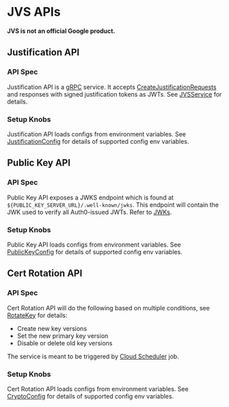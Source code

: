 # JVS APIs

**JVS is not an official Google product.**

## Justification API

### API Spec

Justification API is a [gRPC](https://grpc.io/) service. It accepts
[CreateJustificationRequests](https://github.com/abcxyz/jvs/blob/main/protos/v0/jvs_request.proto#L23-L28)
and responses with signed justification tokens as JWTs. See
[JVSService](https://github.com/abcxyz/jvs/blame/e718d4664467b880991b8e2a400070c2aa93a0b9/blob/main/protos/v0/jvs_service.proto)
for details.

### Setup Knobs

Justification API loads configs from environment variables. See
[JustificationConfig](https://github.com/abcxyz/jvs/blob/main/pkg/config/justification_config.go#L32-L49)
for details of supported config env variables.

## Public Key API

### API Spec

Public Key API exposes a JWKS endpoint which is found at
`${PUBLIC_KEY_SERVER_URL}/.well-known/jwks`. This endpoint will contain the JWK
used to verify all Auth0-issued JWTs. Refer to
[JWKs](https://auth0.com/docs/secure/tokens/json-web-tokens/json-web-key-sets).

### Setup Knobs

Public Key API loads configs from environment variables. See
[PublicKeyConfig](https://github.com/abcxyz/jvs/blob/main/pkg/config/public_key_config.go#L26-L35)
for details of supported config env variables.

## Cert Rotation API

### API Spec

Cert Rotation API will do the following based on multiple conditions, see
[RotateKey](https://github.com/abcxyz/jvs/blob/main/pkg/jvscrypto/rotation_handler.go#L42-L80)
for details:

*   Create new key versions
*   Set the new primary key version
*   Disable or delete old key versions

The service is meant to be triggered by
[Cloud Scheduler](https://cloud.google.com/scheduler) job.

### Setup Knobs

Cert Rotation API loads configs from environment variables. See
[CryptoConfig](https://github.com/abcxyz/jvs/blob/main/pkg/config/crypto_config.go#L31-L51)
for details of supported config env variables.
